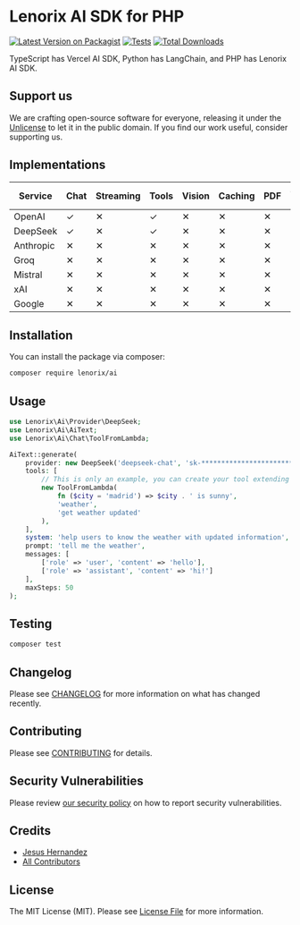 # Lenorix AI SDK for PHP

[![Latest Version on Packagist](https://img.shields.io/packagist/v/lenorix/ai.svg?style=flat-square)](https://packagist.org/packages/lenorix/ai)
[![Tests](https://img.shields.io/github/actions/workflow/status/lenorix/ai/run-tests.yml?branch=main&label=tests&style=flat-square)](https://github.com/lenorix/ai/actions/workflows/run-tests.yml)
[![Total Downloads](https://img.shields.io/packagist/dt/lenorix/ai.svg?style=flat-square)](https://packagist.org/packages/lenorix/ai)

TypeScript has Vercel AI SDK, Python has LangChain, and PHP has Lenorix AI SDK.

## Support us

We are crafting open-source software for everyone, releasing it under the [Unlicense](LICENSE.md)
 to let it in the public domain. If you find our work useful, consider supporting us.

## Implementations

| Service   | Chat | Streaming | Tools | Vision | Caching | PDF | Structured Output | MCP Client |
|-----------|------|-----------|-------|--------|---------|-----|-------------------|------------|
| OpenAI    | ✓    | ✕         | ✓     | ✕      | ✕       | ✕   | ✕                 | ✕          |
| DeepSeek  | ✓    | ✕         | ✓     | ✕      | ✕       | ✕   | ✕                 | ✕          |
| Anthropic | ✕    | ✕         | ✕     | ✕      | ✕       | ✕   | ✕                 | ✕          |
| Groq      | ✕    | ✕         | ✕     | ✕      | ✕       | ✕   | ✕                 | ✕          |
| Mistral   | ✕    | ✕         | ✕     | ✕      | ✕       | ✕   | ✕                 | ✕          |
| xAI       | ✕    | ✕         | ✕     | ✕      | ✕       | ✕   | ✕                 | ✕          |
| Google    | ✕    | ✕         | ✕     | ✕      | ✕       | ✕   | ✕                 | ✕          |

## Installation

You can install the package via composer:

```bash
composer require lenorix/ai
```

## Usage

```php
use Lenorix\Ai\Provider\DeepSeek;
use Lenorix\Ai\AiText;
use Lenorix\Ai\Chat\ToolFromLambda;

AiText::generate(
    provider: new DeepSeek('deepseek-chat', 'sk-********************************'),
    tools: [
        // This is only an example, you can create your tool extending from CoreTool base class.
        new ToolFromLambda(
            fn ($city = 'madrid') => $city . ' is sunny',
            'weather',
            'get weather updated'
        ),
    ],
    system: 'help users to know the weather with updated information',
    prompt: 'tell me the weather',
    messages: [
        ['role' => 'user', 'content' => 'hello'],
        ['role' => 'assistant', 'content' => 'hi!']
    ],
    maxSteps: 50
);
```

## Testing

```bash
composer test
```

## Changelog

Please see [CHANGELOG](CHANGELOG.md) for more information on what has changed recently.

## Contributing

Please see [CONTRIBUTING](https://github.com/spatie/.github/blob/main/CONTRIBUTING.md) for details.

## Security Vulnerabilities

Please review [our security policy](../../security/policy) on how to report security vulnerabilities.

## Credits

- [Jesus Hernandez](https://github.com/jhg)
- [All Contributors](../../contributors)

## License

The MIT License (MIT). Please see [License File](LICENSE.md) for more information.
